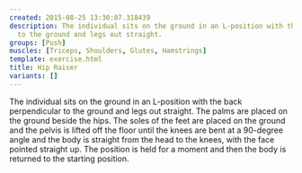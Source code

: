 ```yaml
---
created: 2015-08-25 13:30:07.318439
description: The individual sits on the ground in an L-position with the back perpendicular
  to the ground and legs out straight.
groups: [Push]
muscles: [Triceps, Shoulders, Glutes, Hamstrings]
template: exercise.html
title: Hip Raiser
variants: []
---
```

The individual sits on the ground in an L-position with the back perpendicular to the ground and legs out straight. The palms are placed on the ground beside the hips. The soles of the feet are placed on the ground and the pelvis is lifted off the floor until the knees are bent at a 90-degree angle and the body is straight from the head to the knees, with the face pointed straight up. The position is held for a moment and then the body is returned to the starting position.